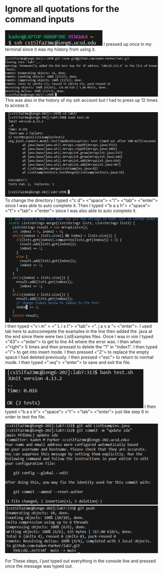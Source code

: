 # Ignore all quotations for the command inputs 
![Image](SSH_SC.png)
I pressed up once in my terminal since it was my history from using it. 

![Image](Clone_SC.png)
This was also in the history of my ssh account but I had to press up 12 times to access it. 

![Image](Step_6.png)
To change the directory I typed <"c d"> <"space"> <"l"> <"tab"> <"enter"> since I was able to auto complete it. 
Then I typed <"b a s h"> <"space"> <"t"> <"tab"> <"enter"> since I was also able to auto complete it. 


![Image](Step_7.png)
I then typed <"v i m" > <space> <" L i s t"> <E> <"tab"> <". j a v a "> <"enter">. I used tab here to autocomepete the examples in the line then added the .java at the end since there were two ListExamples files. 
Once I was in vim I typed <"43"> <"enter"> to get to line 44 where the error was. I then when <"right"> 5 times and then pressed <x> to delete the "1" in "index1". I then typed <"i"> to get into insert mode. 
I then pressed <"2"> to replace the empty space I had deleted previously.  I then pressed <"esc"> to return to normal mode. I then typed <":wq"> <"enter"> to save and exit the file. 


![Image](Step_8.png)
I then typed <"b a s h"> <"space"> <"t"> <"tab"> <"enter"> just like step 6 in order to test the file. 

![Image](Step_9.1.png)
![Image](Step_9.2.png)

For These steps, I just typed out everything in the console line and pressed <enter> once the message was typed out.  
